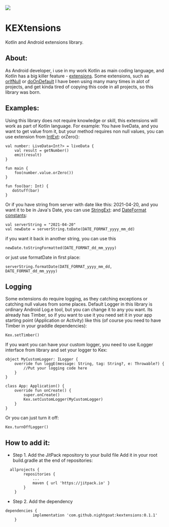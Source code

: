 [![](https://jitpack.io/v/NightGoat/KEXtensions.svg)](https://jitpack.io/#NightGoat/KEXtensions)
# KEXtensions
Kotlin and Android extensions library.

## About:
As Android developer, i use in my work Kotlin as main coding language, and Kotlin has a big killer feature - [extensions](https://kotlinlang.org/docs/extensions.html). Some extensions, such as [orIfNull](https://github.com/NightGoat/KEXtensions/blob/master/KEXtensions/src/main/java/ru/nightgoat/kextensions/OtherExt.kt) or [doOnDefault](https://github.com/NightGoat/KEXtensions/blob/master/KEXtensions/src/main/java/ru/nightgoat/kextensions/HighOrderFunctions.kt) I have been using many many times in alot of projects, and get kinda tired of copying this code in all projects, so this library was born.

## Examples:
Using this library does not require knowledge or skill, this extensions will work as part of Kotlin language. For example:
You have liveData, and you want to get value from it, but your method requires non null values, you can use extension from [IntExt](https://github.com/NightGoat/KEXtensions/blob/master/KEXtensions/src/main/java/ru/nightgoat/kextensions/IntExt.kt): orZero():
```
val number: LiveData<Int?> = liveData {
	val result = getNumber()
	emit(result)
}

fun main {
    foo(number.value.orZero())
}

fun foo(bar: Int) {
   doStuff(bar)
}
```
Or if you have string from server with date like this: 2021-04-20, and you want it to be in Java's Date, you can use [StringExt](https://github.com/NightGoat/KEXtensions/blob/master/KEXtensions/src/main/java/ru/nightgoat/kextensions/StringExt.kt): and [DateFormat constants](https://github.com/NightGoat/KEXtensions/blob/master/KEXtensions/src/main/java/ru/nightgoat/kextensions/utils/constants/DateFormats.kt):
```
val serverString = "2021-04-20"
val newDate = serverString.toDate(DATE_FORMAT_yyyy_mm_dd)
```
if you want it back in another string, you can use this
```
newDate.toStringFormatted(DATE_FORMAT_dd_mm_yyyy)
```
or just use formatDate in first place:
```
serverString.formatDate(DATE_FORMAT_yyyy_mm_dd, DATE_FORMAT_dd_mm_yyyy)
```

## Logging
Some extensions do require logging, as they catching exceptions or catching null values from some places. Default Logger in this library is ordinary Android Log.e tool, but you can change it to any you want. Its already has Timber, so if you want to use it you need set it in your app starting point (Application or Activity) like this (of course you need to have Timber in your graddle dependencies):
```
Kex.setTimber()
```
If you want you can have your custom logger, you need to use ILogger interface from library and set your logger to Kex:
```
object MyCustomLogger: ILogger {
    override fun loggE(message: String, tag: String?, e: Throwable?) {
        //Put your logging code here
    }
}

class App: Application() {
    override fun onCreate() {
        super.onCreate()
        Kex.setCustomLogger(MyCustomLogger)
    }
}
```
Or you can just turn it off: 
```
Kex.turnOffLogger()
```

## How to add it:
* Step 1. Add the JitPack repository to your build file
Add it in your root build.gradle at the end of repositories:
```
  allprojects {
		repositories {
			...
			maven { url 'https://jitpack.io' }
		}
	}
```
* Step 2. Add the dependency
```
dependencies {
	        implementation 'com.github.nightgoat:kextensions:0.1.1'
	}
```
